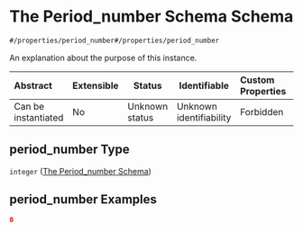# The Period_number Schema Schema

```txt
#/properties/period_number#/properties/period_number
```

An explanation about the purpose of this instance.


| Abstract            | Extensible | Status         | Identifiable            | Custom Properties | Additional Properties | Access Restrictions | Defined In                                                                           |
| :------------------ | ---------- | -------------- | ----------------------- | :---------------- | --------------------- | ------------------- | ------------------------------------------------------------------------------------ |
| Can be instantiated | No         | Unknown status | Unknown identifiability | Forbidden         | Allowed               | none                | [quote_schema.schema.json\*](../out/quote_schema.schema.json "open original schema") |

## period_number Type

`integer` ([The Period_number Schema](quote_schema-properties-the-period_number-schema.md))

## period_number Examples

```json
0
```
